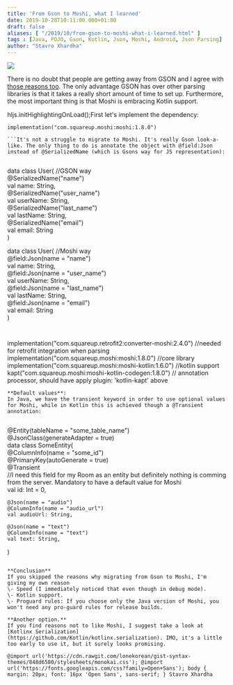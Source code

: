 ```yaml
---
title: 'From Gson to Moshi, what I learned'
date: 2019-10-28T10:11:00.000+01:00
draft: false
aliases: [ "/2019/10/from-gson-to-moshi-what-i-learned.html" ]
tags : [Java, POJO, Gson, Kotlin, Json, Moshi, Android, Json Parsing]
author: "Stavro Xhardha"
---
```


[![](https://static.zerochan.net/Blue-Eyes.White.Dragon.full.2600091.gif)](https://static.zerochan.net/Blue-Eyes.White.Dragon.full.2600091.gif)

  
There is no doubt that people are getting away from GSON and I agree with [those reasons too](https://github.com/uber/shared-docs/blob/master/Moshi.md). The only advantage GSON has over other parsing libraries is that it takes a really short amount of time to set up. Furthermore, the most important thing is that Moshi is embracing Kotlin support.  
  
hljs.initHighlightingOnLoad();First let's implement the dependency:  
```
implementation("com.squareup.moshi:moshi:1.8.0")  

```It's not a struggle to migrate to Moshi. It's really Gson look-a-like. The only thing to do is annotate the object with @field:Json instead of @SerializedName (which is Gsons way for JS representation):  
  
```
data class User( //GSON way  
  @SerializedName("name")  
  val name: String,  
  @SerializedName("user_name")  
  val userName: String,  
  @SerializedName("last_name")  
  val lastName: String,  
  @SerializedName("email")  
  val email: String  
)  
  
data class User( //Moshi way  
  @field:Json(name = "name")  
  val name: String,  
  @field:Json(name = "user_name")  
  val userName: String,  
  @field:Json(name = "last_name")  
  val lastName: String,  
  @field:Json(name = "email")  
  val email: String  
)
```Apparently, in order to solve a problem we are done, but we haven't unleashed the full power yet. Remember, this way we haven't still yet implemented the Kotlin support. With this, Moshi comes with some new dependency to add and an annotation processor for generating the adapters. Refer to the [docs](https://github.com/square/moshi) for more:  
  
```
implementation("com.squareup.retrofit2:converter-moshi:2.4.0") //needed for retrofit integration when parsing  
implementation("com.squareup.moshi:moshi:1.8.0") //core library  
implementation("com.squareup.moshi:moshi-kotlin:1.6.0") //kotlin support  
kapt("com.squareup.moshi:moshi-kotlin-codegen:1.8.0") // annotation processor, should have apply plugin: 'kotlin-kapt' above  

```  
**Default values**:  
In Java, we have the transient keyword in order to use optional values for Moshi, while in Kotlin this is achieved though a @Transient annotation:  
  
```
@Entity(tableName = "some_table_name")  
@JsonClass(generateAdapter = true)  
data class SomeEntity(  
    @ColumnInfo(name = "some_id")  
    @PrimaryKey(autoGenerate = true)  
    @Transient  
   //I need this field for my Room as an entity but definitely nothing is comming from the server. Mandatory to have a default value for Moshi  
    val id: Int = 0,  
  
    @Json(name = "audio")  
    @ColumnInfo(name = "audio_url")  
    val audioUrl: String,  
  
    @Json(name = "text")  
    @ColumnInfo(name = "text")  
    val text: String,  
)
```If you notice more, the @field:Json is now just a @Json. And we have annotated the class with @JsonClass which helps the class to be encoded as JSON format  
  
**Conclusion**  
If you skipped the reasons why migrating from Gson to Moshi, I'm giving my own reason  
\- Speed (I immediately noticed that even though in debug mode).  
\- Kotlin support.  
\- Proguard rules: If you choose only the Java version of Moshi, you won't need any pro-guard rules for release builds.  
  
**Another option.**  
If you find reasons not to like Moshi, I suggest take a look at [Kotlinx Serialization](https://github.com/Kotlin/kotlinx.serialization). IMO, it's a little too early to use it, but it surely looks promising.  
  
@import url('https://cdn.rawgit.com/lonekorean/gist-syntax-themes/848d6580/stylesheets/monokai.css'); @import url('https://fonts.googleapis.com/css?family=Open+Sans'); body { margin: 20px; font: 16px 'Open Sans', sans-serif; } Stavro Xhardha